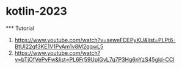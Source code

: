 # kotlin-2023

*** Tutorial
1. https://www.youtube.com/watch?v=seweFDEPyKU&list=PLPt6-BtUI22qf3KE1V1PyAm1v8M2qqwL5
2. https://www.youtube.com/watch?v=bTjOfVePvFw&list=PL6Fr59UplGvL7q7P3Hg6nYzS45gld-CCI
